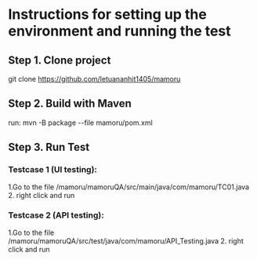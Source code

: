 # Instructions for setting up the environment and running the test
## Step 1. Clone project
   git clone https://github.com/letuananhit1405/mamoru
## Step 2. Build with Maven
   run: mvn -B package --file mamoru/pom.xml
## Step 3. Run Test
###  Testcase 1 (UI testing):
   
   1.Go to the file /mamoru/mamoruQA/src/main/java/com/mamoru/TC01.java 
   2. right click and run
###  Testcase 2 (API testing):
   
   1.Go to the file /mamoru/mamoruQA/src/test/java/com/mamoru/API_Testing.java
   2. right click and run
   
   
